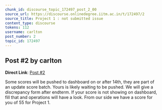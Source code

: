 ```yaml
---
chunk_id: discourse_topic_172497_post_2_00
source_url: https://discourse.onlinedegree.iitm.ac.in/t/172497/2
source_title: Project 1 : not submitted issue
content_type: discourse
tokens: 112
username: carlton
post_number: 2
topic_id: 172497
---
```


## Post #2 by carlton

**Direct Link**: [Post #2](https://discourse.onlinedegree.iitm.ac.in/t/172497/2)

Some scores will be pushed to dashboard on or after 14th, they are part of an update score batch. Yours is likely waiting to be pushed. We will give a discrepancy form after endterm. If your score is not showing on dashboard, fill that and operations will have a look. From our side we have a score for you of 55 for Project 1.
